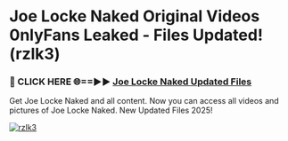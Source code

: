 # Joe Locke Naked Original Videos 0nlyFans Leaked - Files Updated! (rzlk3)

<h3>🔴 CLICK HERE 🌐==►► <a href="https://tinyurl.com/up5wt9bj" rel="nofollow">Joe Locke Naked Updated Files</a></h3>

Get Joe Locke Naked and all content. Now you can access all videos and pictures of Joe Locke Naked. New Updated Files 2025!

[![rzlk3](https://i.imgur.com/ABiUzMV.gif)](https://tinyurl.com/up5wt9bj)
